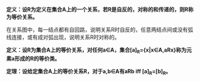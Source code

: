 **定义：设R为定义在集合A上的一个关系，若R是自反的，对称的和传递的，则R称为等价关系。**

在关系图中，每一结点都有自回路，说明关系R时自反的，任意两结点间或没有弧线连接，或有成对弧出现，说明关系R时对称的。

**定义：设R为集合A上的等价关系，对任何a∈A，集合[a]<sub>R</sub>={x|x∈A,aRx}称为元素a形成的R的等价类。**

**定理：设给定集合A上的等价关系R，对于a,b∈A有aRb iff [a]<sub>R</sub>=[b]<sub>R</sub>。**


